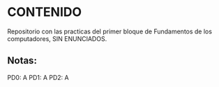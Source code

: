 # CONTENIDO
Repositorio con las practicas del primer bloque de Fundamentos de los computadores, SIN ENUNCIADOS.

## Notas:
PD0: A
PD1: A
PD2: A
